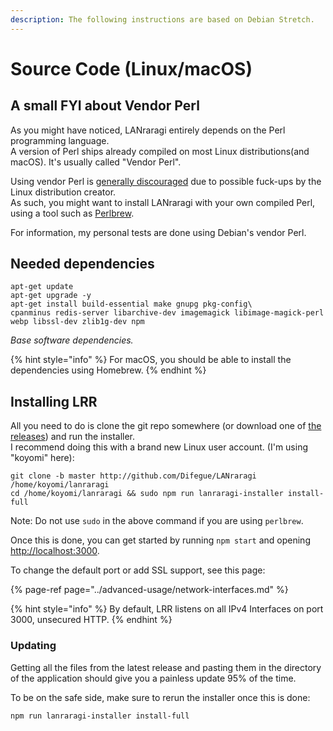 ```yaml
---
description: The following instructions are based on Debian Stretch.
---
```


# Source Code \(Linux/macOS\)

## A small FYI about Vendor Perl

As you might have noticed, LANraragi entirely depends on the Perl programming language.  
A version of Perl ships already compiled on most Linux distributions\(and macOS\). It's usually called "Vendor Perl".

Using vendor Perl is [generally discouraged](http://www.modernperlbooks.com/mt/2012/01/avoiding-the-vendor-perl-fad-diet.html) due to possible fuck-ups by the Linux distribution creator.  
As such, you might want to install LANraragi with your own compiled Perl, using a tool such as [Perlbrew](https://perlbrew.pl/).

For information, my personal tests are done using Debian's vendor Perl.

## Needed dependencies

```text
apt-get update
apt-get upgrade -y
apt-get install build-essential make gnupg pkg-config\
cpanminus redis-server libarchive-dev imagemagick libimage-magick-perl webp libssl-dev zlib1g-dev npm
```

_Base software dependencies._

{% hint style="info" %}
For macOS, you should be able to install the dependencies using Homebrew.
{% endhint %}

## Installing LRR

All you need to do is clone the git repo somewhere \(or download one of [the releases](https://github.com/Difegue/LANraragi/releases)\) and run the installer.  
I recommend doing this with a brand new Linux user account. \(I'm using "koyomi" here\):

```text
git clone -b master http://github.com/Difegue/LANraragi /home/koyomi/lanraragi
cd /home/koyomi/lanraragi && sudo npm run lanraragi-installer install-full
```

Note: Do not use `sudo` in the above command if you are using `perlbrew`.

Once this is done, you can get started by running `npm start` and opening [http://localhost:3000](http://localhost:3000).

To change the default port or add SSL support, see this page:

{% page-ref page="../advanced-usage/network-interfaces.md" %}

{% hint style="info" %}
By default, LRR listens on all IPv4 Interfaces on port 3000, unsecured HTTP.
{% endhint %}

### Updating

Getting all the files from the latest release and pasting them in the directory of the application should give you a painless update 95% of the time.

To be on the safe side, make sure to rerun the installer once this is done:

```bash
npm run lanraragi-installer install-full
```

